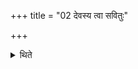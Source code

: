 +++
title = "02 देवस्य त्वा सवितुः"

+++

<details><summary>थिते</summary>

देवस्य त्वा सवितुः प्रसव इति ग्रावाणमुपांशुसवनमादाय ग्रावास्यध्वरकृदित्यभिमन्त्रयते । तमाददानो वाचं यत्वाग्रयणं गृहीत्वा विसृजते २
</details>
